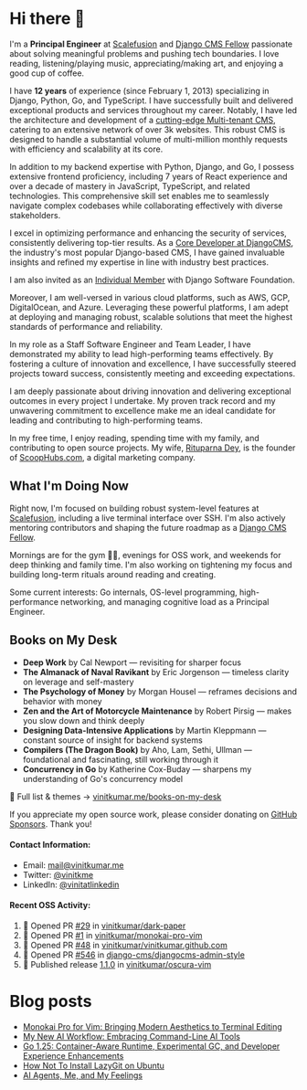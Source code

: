 # Hi there 👋

I'm a **Principal Engineer** at [Scalefusion](https://scalefusion.com) and [Django CMS Fellow](https://www.django-cms.org/en/blog/2024/11/07/welcoming-vinit-kumar-as-the-newest-django-cms-fellow/) passionate about solving meaningful problems and pushing tech boundaries. I love reading, listening/playing music, appreciating/making art, and enjoying a good cup of coffee.

I have **12 years** of experience (since February 1, 2013) specializing in Django, Python, Go, and TypeScript. I have successfully built and delivered exceptional products and services throughout my career. Notably, I have led the architecture and development of a [cutting-edge Multi-tenant CMS](https://www.divio.com/case-studies/social-schools-divio-transformation/), catering to an extensive network of over 3k websites. This robust CMS is designed to handle a substantial volume of multi-million monthly requests with efficiency and scalability at its core.

In addition to my backend expertise with Python, Django, and Go, I possess extensive frontend proficiency, including 7 years of React experience and over a decade of mastery in JavaScript, TypeScript, and related technologies. This comprehensive skill set enables me to seamlessly navigate complex codebases while collaborating effectively with diverse stakeholders.

I excel in optimizing performance and enhancing the security of services, consistently delivering top-tier results. As a [Core Developer at DjangoCMS](https://github.com/orgs/django-cms/teams/core-team), the industry's most popular Django-based CMS, I have gained invaluable insights and refined my expertise in line with industry best practices.

I am also invited as an [Individual Member](https://www.djangoproject.com/foundation/individual-members/) with Django Software Foundation.

Moreover, I am well-versed in various cloud platforms, such as AWS, GCP, DigitalOcean, and Azure. Leveraging these powerful platforms, I am adept at deploying and managing robust, scalable solutions that meet the highest standards of performance and reliability.

In my role as a Staff Software Engineer and Team Leader, I have demonstrated my ability to lead high-performing teams effectively. By fostering a culture of innovation and excellence, I have successfully steered projects toward success, consistently meeting and exceeding expectations.

I am deeply passionate about driving innovation and delivering exceptional outcomes in every project I undertake. My proven track record and my unwavering commitment to excellence make me an ideal candidate for leading and contributing to high-performing teams.

In my free time, I enjoy reading, spending time with my family, and contributing to open source projects. My wife, [Rituparna Dey](https://rituparnadey.com), is the founder of [ScoopHubs.com](https://scoophubs.com), a digital marketing company.

## What I'm Doing Now

Right now, I'm focused on building robust system-level features at [Scalefusion](https://scalefusion.com), including a live terminal interface over SSH. I'm also actively mentoring contributors and shaping the future roadmap as a [Django CMS Fellow](https://www.django-cms.org/en/blog/2024/11/07/welcoming-vinit-kumar-as-the-newest-django-cms-fellow/).

Mornings are for the gym 🏋️‍♂️, evenings for OSS work, and weekends for deep thinking and family time. I'm also working on tightening my focus and building long-term rituals around reading and creating.

Some current interests: Go internals, OS-level programming, high-performance networking, and managing cognitive load as a Principal Engineer.

## Books on My Desk

- **Deep Work** by Cal Newport — revisiting for sharper focus
- **The Almanack of Naval Ravikant** by Eric Jorgenson — timeless clarity on leverage and self-mastery
- **The Psychology of Money** by Morgan Housel — reframes decisions and behavior with money
- **Zen and the Art of Motorcycle Maintenance** by Robert Pirsig — makes you slow down and think deeply
- **Designing Data-Intensive Applications** by Martin Kleppmann — constant source of insight for backend systems
- **Compilers (The Dragon Book)** by Aho, Lam, Sethi, Ullman — foundational and fascinating, still working through it
- **Concurrency in Go** by Katherine Cox-Buday — sharpens my understanding of Go's concurrency model

📖 Full list & themes → [vinitkumar.me/books-on-my-desk](https://vinitkumar.me/books-on-my-desk)

If you appreciate my open source work, please consider donating on [GitHub Sponsors](https://github.com/sponsors/vinitkumar). Thank you!

#### Contact Information:

- Email: <a href="mailto:mail@vinitkumar.me">mail@vinitkumar.me</a>
- Twitter: [@vinitkme](https://twitter.com/vinitkme)
- LinkedIn: [@vinitatlinkedin](https://www.linkedin.com/in/vinitatlinkedin/)  

#### Recent OSS Activity:

<!--START_SECTION:activity-->
1. 💪 Opened PR [#29](undefined) in [vinitkumar/dark-paper](https://github.com/vinitkumar/dark-paper)
2. 💪 Opened PR [#1](undefined) in [vinitkumar/monokai-pro-vim](https://github.com/vinitkumar/monokai-pro-vim)
3. 💪 Opened PR [#48](undefined) in [vinitkumar/vinitkumar.github.com](https://github.com/vinitkumar/vinitkumar.github.com)
4. 💪 Opened PR [#546](undefined) in [django-cms/djangocms-admin-style](https://github.com/django-cms/djangocms-admin-style)
5. 🚀 Published release [1.1.0](https://github.com/vinitkumar/oscura-vim/releases/tag/1.1.0) in [vinitkumar/oscura-vim](https://github.com/vinitkumar/oscura-vim)
<!--END_SECTION:activity-->

# Blog posts
<!-- BLOG-POST-LIST:START -->
- [Monokai Pro for Vim: Bringing Modern Aesthetics to Terminal Editing](https://vinitkumar.me/monokai-pro-vim-colorscheme/)
- [My New AI Workflow: Embracing Command-Line AI Tools](https://vinitkumar.me/new-ai-workflow/)
- [Go 1.25: Container-Aware Runtime, Experimental GC, and Developer Experience Enhancements](https://vinitkumar.me/go-1.25/)
- [How Not To Install LazyGit on Ubuntu](https://vinitkumar.me/til/snap-lazygit/)
- [AI Agents, Me, and My Feelings](https://vinitkumar.me/ai-agents/)
<!-- BLOG-POST-LIST:END -->
